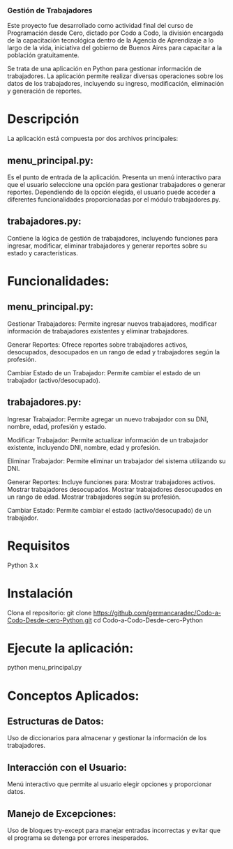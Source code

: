 ### Gestión de Trabajadores

Este proyecto fue desarrollado como actividad final del curso de Programación desde Cero, dictado por Codo a Codo, la división encargada de la capacitación tecnológica dentro de la Agencia de Aprendizaje a lo largo de la vida, iniciativa del gobierno de Buenos Aires para capacitar a la población gratuitamente. 

Se trata de una aplicación en Python para gestionar información de trabajadores. La aplicación permite realizar diversas operaciones sobre los datos de los trabajadores, incluyendo su ingreso, modificación, eliminación y generación de reportes.


# Descripción
La aplicación está compuesta por dos archivos principales:

## menu_principal.py:
Es el punto de entrada de la aplicación. Presenta un menú interactivo para que el usuario seleccione una opción para gestionar trabajadores o generar reportes. Dependiendo de la opción elegida, el usuario puede acceder a diferentes funcionalidades proporcionadas por el módulo trabajadores.py.

## trabajadores.py: 
Contiene la lógica de gestión de trabajadores, incluyendo funciones para ingresar, modificar, eliminar trabajadores y generar reportes sobre su estado y características.


# Funcionalidades:

## menu_principal.py:

Gestionar Trabajadores: Permite ingresar nuevos trabajadores, modificar información de trabajadores existentes y eliminar trabajadores.

Generar Reportes: Ofrece reportes sobre trabajadores activos, desocupados, desocupados en un rango de edad y trabajadores según la profesión.

Cambiar Estado de un Trabajador: Permite cambiar el estado de un trabajador (activo/desocupado).

## trabajadores.py:

Ingresar Trabajador: Permite agregar un nuevo trabajador con su DNI, nombre, edad, profesión y estado.

Modificar Trabajador: Permite actualizar información de un trabajador existente, incluyendo DNI, nombre, edad y profesión.

Eliminar Trabajador: Permite eliminar un trabajador del sistema utilizando su DNI.

Generar Reportes: Incluye funciones para:
Mostrar trabajadores activos.
Mostrar trabajadores desocupados.
Mostrar trabajadores desocupados en un rango de edad.
Mostrar trabajadores según su profesión.

Cambiar Estado: Permite cambiar el estado (activo/desocupado) de un trabajador.

# Requisitos
Python 3.x

# Instalación
Clona el repositorio:
git clone https://github.com/germancaradec/Codo-a-Codo-Desde-cero-Python.git
cd Codo-a-Codo-Desde-cero-Python

# Ejecute la aplicación:
python menu_principal.py

# Conceptos Aplicados:

## Estructuras de Datos: 
Uso de diccionarios para almacenar y gestionar la información de los trabajadores.

## Interacción con el Usuario: 
Menú interactivo que permite al usuario elegir opciones y proporcionar datos.

## Manejo de Excepciones: 
Uso de bloques try-except para manejar entradas incorrectas y evitar que el programa se detenga por errores inesperados.